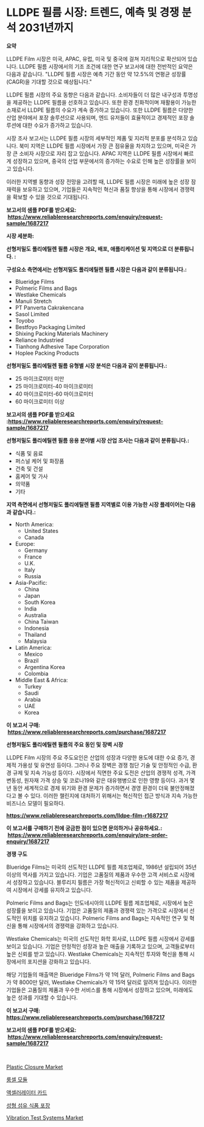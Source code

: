 <p><h1>LLDPE 필름 시장: 트렌드, 예측 및 경쟁 분석 2031년까지</h1></p><p><strong>요약</strong></p>
<p><p>LLDPE Film 시장은 미국, APAC, 유럽, 미국 및 중국에 걸쳐 지리적으로 확산되어 있습니다. LLDPE 필름 시장에서의 기조 조건에 대한 연구 보고서에 대한 전반적인 요약은 다음과 같습니다. "LLDPE 필름 시장은 예측 기간 동안 약 12.5%의 연평균 성장률(CAGR)을 기대할 것으로 예상됩니다."</p><p>LLDPE 필름 시장의 주요 동향은 다음과 같습니다. 소비자들이 더 많은 내구성과 투명성을 제공하는 LLDPE 필름을 선호하고 있습니다. 또한 환경 친화적이며 재활용이 가능한 소재로서 LLDPE 필름의 수요가 계속 증가하고 있습니다. 또한 LLDPE 필름은 다양한 산업 분야에서 포장 솔루션으로 사용되며, 엔드 유저들이 효율적이고 경제적인 포장 솔루션에 대한 수요가 증가하고 있습니다.</p><p>시장 조사 보고서는 LLDPE 필름 시장의 세부적인 제품 및 지리적 분포를 분석하고 있습니다. 북미 지역은 LLDPE 필름 시장에서 가장 큰 점유율을 차지하고 있으며, 미국은 가장 큰 소비자 시장으로 자리 잡고 있습니다. APAC 지역은 LLDPE 필름 시장에서 빠르게 성장하고 있으며, 중국의 산업 부문에서의 증가하는 수요로 인해 높은 성장률을 보이고 있습니다.</p><p>이러한 지역별 동향과 성장 전망을 고려할 때, LLDPE 필름 시장은 미래에 높은 성장 잠재력을 보유하고 있으며, 기업들은 지속적인 혁신과 품질 향상을 통해 시장에서 경쟁력을 확보할 수 있을 것으로 기대됩니다.</p></p>
<p><strong>보고서의 샘플 PDF를 받으세요: &nbsp;<a href="https://www.reliableresearchreports.com/enquiry/request-sample/1687217">https://www.reliableresearchreports.com/enquiry/request-sample/1687217</a></strong></p>
<p><strong>시장 세분화:</strong></p>
<p><strong> 선형저밀도 폴리에틸렌 필름 시장은 개요, 배포, 애플리케이션 및 지역으로 더 분류됩니다. :</strong></p>
<p><strong>구성요소 측면에서는 선형저밀도 폴리에틸렌 필름 시장은 다음과 같이 분류됩니다.:</strong></p>
<p><ul><li>Blueridge Films</li><li>Polmeric Films and Bags</li><li>Westlake Chemicals</li><li>Manuli Stretch</li><li>PT Panverta Cakrakencana</li><li>Sasol Limited</li><li>Toyobo</li><li>Bestfoyo Packaging Limited</li><li>Shixing Packing Materials Machinery</li><li>Reliance Industried</li><li>Tianhong Adhesive Tape Corporation</li><li>Hoplee Packing Products</li></ul></p>
<p><strong> 선형저밀도 폴리에틸렌 필름 유형별 시장 분석은 다음과 같이 분류됩니다.:</strong></p>
<p><ul><li>25 마이크로미터 미만</li><li>25 마이크로미터-40 마이크로미터</li><li>40 마이크로미터-60 마이크로미터</li><li>60 마이크로미터 이상</li></ul></p>
<p><strong>보고서의 샘플 PDF를 받으세요 :<a href="https://www.reliableresearchreports.com/enquiry/request-sample/1687217">https://www.reliableresearchreports.com/enquiry/request-sample/1687217</a></strong></p>
<p><strong> 선형저밀도 폴리에틸렌 필름 응용 분야별 시장 산업 조사는 다음과 같이 분류됩니다.:</strong></p>
<p><ul><li>식품 및 음료</li><li>퍼스널 케어 및 화장품</li><li>건축 및 건설</li><li>홈케어 및 가사</li><li>의약품</li><li>기타</li></ul></p>
<p><strong>지역 측면에서 선형저밀도 폴리에틸렌 필름 지역별로 이용 가능한 시장 플레이어는 다음과 같습니다.:</strong></p>
<p><ul>
    <li>
        North America:
        <ul>
            <li>United States</li>
            <li>Canada</li>
        </ul>
    </li>
    <li>
        Europe:
        <ul>
            <li>Germany</li>
            <li>France</li>
            <li>U.K.</li>
            <li>Italy</li>
            <li>Russia</li>
        </ul>
    </li>
    <li>
        Asia-Pacific:
        <ul>
            <li>China</li>
            <li>Japan</li>
            <li>South Korea</li>
            <li>India</li>
            <li>Australia</li>
            <li>China Taiwan</li>
            <li>Indonesia</li>
            <li>Thailand</li>
            <li>Malaysia</li>
        </ul>
    </li>
    <li>
        Latin America:
        <ul>
            <li>Mexico</li>
            <li>Brazil</li>
            <li>Argentina Korea</li>
            <li>Colombia</li>
        </ul>
    </li>
    <li>
        Middle East & Africa:
        <ul>
            <li>Turkey</li>
            <li>Saudi</li>
            <li>Arabia</li>
            <li>UAE</li>
            <li>Korea</li>
        </ul>
    </li>
    </ul></p>
<p><strong>이 보고서 구매: &nbsp;<a href="https://www.reliableresearchreports.com/purchase/1687217">https://www.reliableresearchreports.com/purchase/1687217</a></strong></p>
<p><strong>선형저밀도 폴리에틸렌 필름의 주요 동인 및 장벽 시장</strong></p>
<p><p>LLDPE Film 시장의 주요 주도요인은 산업의 성장과 다양한 용도에 대한 수요 증가, 경제적 가용성 및 유연성 등이다. 그러나 주요 장벽은 경쟁 첨단 기술 및 안정적인 수급, 환경 규제 및 지속 가능성 등이다. 시장에서 직면한 주요 도전은 산업의 경쟁적 성격, 가격 변동성, 원자재 가격 상승 및 코로나19와 같은 대유행병으로 인한 영향 등이다. 과거 몇 년 동안 세계적으로 경제 위기와 환경 문제가 증가하면서 경영 환경이 더욱 불안정해졌다고 볼 수 있다. 이러한 챌린지에 대처하기 위해서는 혁신적인 접근 방식과 지속 가능한 비즈니스 모델이 필요하다.</p></p>
<p><strong><a href="https://www.reliableresearchreports.com/lldpe-film-r1687217">https://www.reliableresearchreports.com/lldpe-film-r1687217</a></strong></p>
<p><strong>이 보고서를 구매하기 전에 궁금한 점이 있으면 문의하거나 공유하세요.: &nbsp;<a href="https://www.reliableresearchreports.com/enquiry/pre-order-enquiry/1687217">https://www.reliableresearchreports.com/enquiry/pre-order-enquiry/1687217</a></strong></p>
<p><strong>경쟁 구도</strong></p>
<p><p>Blueridge Films는 미국의 선도적인 LLDPE 필름 제조업체로, 1986년 설립되어 35년 이상의 역사를 가지고 있습니다. 기업은 고품질의 제품과 우수한 고객 서비스로 시장에서 성장하고 있습니다. 블루리지 필름은 가장 혁신적이고 신뢰할 수 있는 제품을 제공하여 시장에서 강세를 유지하고 있습니다.</p><p>Polmeric Films and Bags는 인도네시아의 LLDPE 필름 제조업체로, 시장에서 높은 성장률을 보이고 있습니다. 기업은 고품질의 제품과 경쟁력 있는 가격으로 시장에서 선도적인 위치를 유지하고 있습니다. Polmeric Films and Bags는 지속적인 연구 및 혁신을 통해 시장에서의 경쟁력을 강화하고 있습니다.</p><p>Westlake Chemicals는 미국의 선도적인 화학 회사로, LLDPE 필름 시장에서 강세를 보이고 있습니다. 기업은 안정적인 성장과 높은 매출을 기록하고 있으며, 고객들로부터 높은 신뢰를 받고 있습니다. Westlake Chemicals는 지속적인 투자와 혁신을 통해 시장에서의 포지션을 강화하고 있습니다.</p><p>해당 기업들의 매출액은 Blueridge Films가 약 1억 달러, Polmeric Films and Bags가 약 8000만 달러, Westlake Chemicals가 약 15억 달러로 알려져 있습니다. 이러한 기업들은 고품질의 제품과 우수한 서비스를 통해 시장에서 성장하고 있으며, 미래에도 높은 성과를 기대할 수 있습니다.</p></p>
<p><strong>이 보고서 구매: &nbsp; <a href="https://www.reliableresearchreports.com/purchase/1687217">https://www.reliableresearchreports.com/purchase/1687217</a></strong></p>
<p><strong>보고서의 샘플 PDF를 받으세요: &nbsp;<a href="https://www.reliableresearchreports.com/enquiry/request-sample/1687217">https://www.reliableresearchreports.com/enquiry/request-sample/1687217</a></strong><strong></strong></p>
<p>&nbsp;</p>
<p><p><a href="https://issuu.com/reportprime-2/docs/plastic-closure-market-size-2030.pptx">Plastic Closure Market</a></p><p><a href="https://github.com/BrettWeberrt8767765/Market-Research-Report-List-1/blob/main/752536420054.md">룸셀 모듈</a></p><p><a href="https://github.com/nuekbpymrrz5/Market-Research-Report-List-1/blob/main/845237020053.md">액셀러레이터 카드</a></p><p><a href="https://medium.com/@danieldobroiu20221/%EC%A3%BC%ED%98%95%EC%84%AC%EC%9C%A0-%EC%8B%9D%ED%92%88-%ED%8F%AC%EC%9E%A5-%EC%8B%9C%EC%9E%A5%EC%9D%80-%EC%8B%9C%EC%9E%A5-%EC%A0%90%EC%9C%A0%EC%9C%A8-%EC%8B%9C%EC%9E%A5-%ED%8A%B8%EB%A0%8C%EB%93%9C-%EB%B0%8F-%EC%8B%9C%EC%9E%A5-%EC%84%B1%EC%9E%A5%EC%97%90-%EA%B4%80%ED%95%9C-%EC%A0%95%EB%B3%B4%EB%A5%BC-%EC%A0%9C%EA%B3%B5%ED%95%A9%EB%8B%88%EB%8B%A4-64166dcb31e5">성형 섬유 식품 포장</a></p><p><a href="https://view.publitas.com/reportprime-1/vibration-test-systems-market-size-and-examines-its-market-scope-with-a-primary-focus-on-growth-opportunities-and-forecasted-trends-spanning-from-2024-to-2031/">Vibration Test Systems Market</a></p></p>